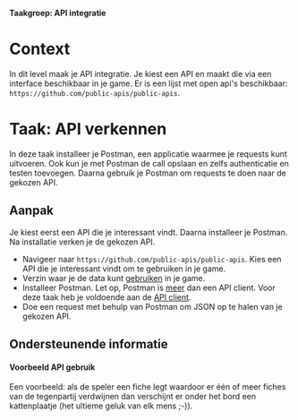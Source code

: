 **Taakgroep: API integratie**

# Context

In dit level maak je API integratie. Je kiest een API en maakt die via een interface beschikbaar in je game. Er is een lijst met open api's beschikbaar: `https://github.com/public-apis/public-apis`.

# Taak: API verkennen

In deze taak installeer je Postman, een applicatie waarmee je requests kunt uitvoeren. Ook kun je met Postman de call opslaan en zelfs authenticatie en testen toevoegen. Daarna gebruik je Postman om requests te doen naar de gekozen API.

## Aanpak

Je kiest eerst een API die je interessant vindt. Daarna installeer je Postman. Na installatie verken je de gekozen API.

-   Navigeer naar `https://github.com/public-apis/public-apis`. Kies een API die je interessant vindt om te gebruiken in je game.
-   Verzin waar je de data kunt [gebruiken](#voorbeeld-api-gebruik) in je game.
-   Installeer Postman. Let op, Postman is [meer](https://www.postman.com/) dan een API client. Voor deze taak heb je voldoende aan de [API client](https://www.postman.com/product/api-client).
-   Doe een request met behulp van Postman om JSON op te halen van je gekozen API.

## Ondersteunende informatie

#### Voorbeeld API gebruik

Een voorbeeld: als de speler een fiche legt waardoor er één of meer fiches van de tegenpartij verdwijnen dan verschijnt er onder het bord een kattenplaatje (het ultieme geluk van elk mens ;-)).